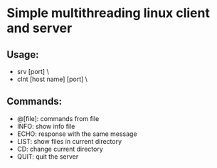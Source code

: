 # Simple multithreading linux client and server
## Usage: 
- srv [port] \
- clnt [host name] [port] \
## Commands:
- @[file]: commands from file
- INFO: show info file
- ECHO: response with the same message
- LIST: show files in current directory
- CD:   change current directory
- QUIT: quit the server